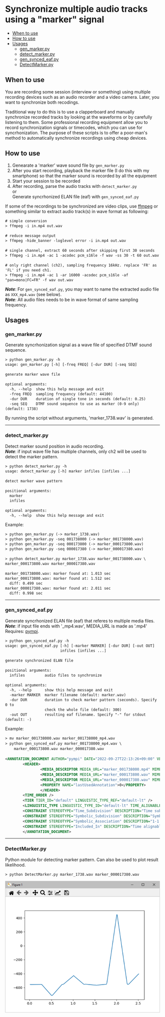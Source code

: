 # Synchronize multiple audio tracks using a "marker" signal <!-- omit in toc --> 

- [When to use](#when-to-use)
- [How to use](#how-to-use)
- [Usages](#usages)
  - [gen_marker.py](#gen_markerpy)
  - [detect_marker.py](#detect_markerpy)
  - [gen_synced_eaf.py](#gen_synced_eafpy)
  - [DetectMarker.py](#detectmarkerpy)

## When to use
You are recording some session (interview or something) using multiple recording devices such as an audio recorder and a video camera. Later, you want to synchronize both recodings. 

Traditional way to do this is to use a clapperboard and manually synchronize recorded tracks by looking at the waveforms or by carefully listening to them. Some professional recording equipment allow you to record synchronization signals or timecodes, which you can use for syncrhonization. The purpose of these scripts is to offer a poor-man's method to automatically synchronize recordings using cheap devices.

## How to use
1. Genearate a 'marker' wave sound file by `gen_marker.py`
1. After you start recording, playback the marker file (I do this with my smartphone) so that the marker sound is recorded by all the equipment
1. Start your session to be recorded
1. After recording, parse the audio tracks with `detect_marker.py`  
   or  
   Generate syncrhonized ELAN file (eaf) with `gen_synced_eaf.py`

If some of the recordings to be synchronized are video clips, use [ffmpeg](https://ffmpeg.org/) or something similar to extract audio track(s) in wave format as following:
```
# simple conversion
> ffmpeg -i in.mp4 out.wav

# reduce message output
> ffmpeg -hide_banner -loglevel error -i in.mp4 out.wav

# single channel, extract 60 seconds after skipping first 30 seconds
> ffmpeg -i in.mp4 -ac 1 -acodec pcm_s16le -f wav -ss 30 -t 60 out.wav

# only right channel (ch2), sampling frequency 16kHz. replace 'FR' as 'FL' if you need ch1.
> ffmpeg -i in.mp4 -ac 1 -ar 16000 -acodec pcm_s16le -af "pan=mono|FC=FR" -f wav out.wav
```
***Note***: For `gen_synced_eaf.py`, you may want to name the extracted audio file as `XXX_mp4.wav` (see below).  
***Note***: All audio files needs to be in wave format of same sampling frequency.

## Usages

### gen_marker.py

Generate syncrhonization signal as a wave file of specified DTMF sound sequence.
```
> python gen_marker.py -h
usage: gen_marker.py [-h] [-freq FREQ] [-dur DUR] [-seq SEQ]

generate marker wave file

optional arguments:
  -h, --help  show this help message and exit
  -freq FREQ  sampling frequency (default: 44100)
  -dur DUR    duration of single tone in seconds (default: 0.25)
  -seq SEQ    DTMF sound sequence to use as marker (0-9 only) (default: 1738)
```
By running the script without arguments, 'marker_1738.wav' is generated.

---

### detect_marker.py

Detect marker sound position in audio recording.  
***Note***: if input wave file has multiple channels, only ch2 will be used to detect the marker pattern.
```
> python detect_marker.py -h
usage: detect_marker.py [-h] marker infiles [infiles ...]

detect marker wave pattern

positional arguments:
  marker
  infiles

optional arguments:
  -h, --help  show this help message and exit
```

Example:
```
> python gen_marker.py (-> marker_1738.wav)
> python gen_marker.py -seq 001738000 (-> marker_001738000.wav)
> python gen_marker.py -seq 000173800 (-> marker_000173800.wav)
> python gen_marker.py -seq 000017380 (-> marker_000017380.wav)

> python detect_marker.py marker_1738.wav marker_001738000.wav \
marker_000173800.wav marker_000017380.wav

marker_001738000.wav: marker found at: 1.013 sec
marker_000173800.wav: marker found at: 1.512 sec
  diff: 0.499 sec
marker_000017380.wav: marker found at: 2.011 sec
  diff: 0.998 sec
```

---

### gen_synced_eaf.py

Generate syncrhonized ELAN file (eaf) that referes to multiple media files.  
***Note***: if input file ends with '_mp4.wav', MEDIA_URL is made as '.mp4'  
Requires: [pympi](https://github.com/dopefishh/pympi).
```
> python gen_synced_eaf.py -h
usage: gen_synced_eaf.py [-h] [-marker MARKER] [-dur DUR] [-out OUT]
                         infiles [infiles ...]

generate synchronized ELAN file

positional arguments:
  infiles         audio files to synchronize

optional arguments:
  -h, --help      show this help message and exit
  -marker MARKER  marker filename (default: marker.wav)
  -dur DUR        duration to check marker pattern (seconds). Specify 0 to
                  check the whole file (default: 300)
  -out OUT        resulting eaf filename. Specify "-" for stdout (default: -)
```

Example:
```xml
> mv marker_001738000.wav marker_001738000_mp4.wav
> python gen_synced_eaf.py marker_001738000_mp4.wav \
    marker_000173800.wav marker_000017380.wav

<ANNOTATION_DOCUMENT AUTHOR="pympi" DATE="2022-09-27T22:13:26+09:00" VERSION="2.8" FORMAT="2.8" xmlns:xsi="http://www.w3.org/2001/XMLSchema-instance" xsi:noNamespaceSchemaLocation="http://www.mpi.nl/tools/elan/EAFv2.8.xsd">
        <HEADER>
                <MEDIA_DESCRIPTOR MEDIA_URL="marker_001738000.mp4" MIME_TYPE="video/mp4" />
                <MEDIA_DESCRIPTOR MEDIA_URL="marker_000173800.wav" MIME_TYPE="audio/wav" TIME_ORIGIN="499" />
                <MEDIA_DESCRIPTOR MEDIA_URL="marker_000017380.wav" MIME_TYPE="audio/wav" TIME_ORIGIN="998" />
                <PROPERTY NAME="lastUsedAnnotation">0</PROPERTY>
                </HEADER>
        <TIME_ORDER />
        <TIER TIER_ID="default" LINGUISTIC_TYPE_REF="default-lt" />
        <LINGUISTIC_TYPE LINGUISTIC_TYPE_ID="default-lt" TIME_ALIGNABLE="true" GRAPHIC_REFERENCES="false" />
        <CONSTRAINT STEREOTYPE="Time_Subdivision" DESCRIPTION="Time subdivision of parent annotation's time interval, no time gaps allowed within this interval" />
        <CONSTRAINT STEREOTYPE="Symbolic_Subdivision" DESCRIPTION="Symbolic subdivision of a parent annotation. Annotations refering to the same parent are ordered" />
        <CONSTRAINT STEREOTYPE="Symbolic_Association" DESCRIPTION="1-1 association with a parent annotation" />
        <CONSTRAINT STEREOTYPE="Included_In" DESCRIPTION="Time alignable annotations within the parent annotation's time interval, gaps are allowed" />
        </ANNOTATION_DOCUMENT>
```

---

### DetectMarker.py

Python module for detecting marker pattern. Can also be used to plot result likelihood.

```
> python DetectMarker.py marker_1738.wav marker_000017380.wav
```
![](likelihood.png)
